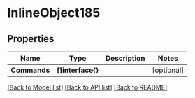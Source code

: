 # InlineObject185

## Properties

Name | Type | Description | Notes
------------ | ------------- | ------------- | -------------
**Commands** | **[]interface{}** |  | [optional] 

[[Back to Model list]](../README.md#documentation-for-models) [[Back to API list]](../README.md#documentation-for-api-endpoints) [[Back to README]](../README.md)


